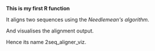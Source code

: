 **This is my first R function**

It aligns two sequences using the *Needlemean's algorithm*. 

And visualises the alignment output.

Hence its name 2seq_aligner_viz. 
